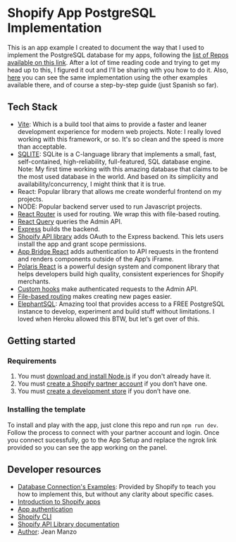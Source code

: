 # Shopify App PostgreSQL Implementation

This is an app example I created to document the way that I used to implement the PostgreSQL database for my apps, following the [list of Repos available on this link](https://github.com/Shopify/shopify-api-node/tree/main/src/auth/session/storage). After a lot of time reading code and trying to get my head up to this, I figured it out and I'll be sharing with you how to do it. Also, [here](https://jdevm.com) you can see the same implementation using the other examples available there, and of course a step-by-step guide (just Spanish so far).

## Tech Stack
- [Vite](https://vitejs.dev/): Which is a build tool that aims to provide a faster and leaner development experience for modern web projects. Note: I really loved working with this framework, or so. It's so clean and the speed is more than acceptable.
- [SQLITE](https://www.sqlite.org/index.html): SQLite is a C-language library that implements a small, fast, self-contained, high-reliability, full-featured, SQL database engine. Note: My first time working with this amazing database that claims to be the most used database in the world. And based on its simplicity and availability/concurrency, I might think that it is true.
- React: Popular library that allows me create wonderful frontend on my projects.
- NODE: Popular backend server used to run Javascript projects.
- [React Router](https://reactrouter.com/) is used for routing. We wrap this with file-based routing.
- [React Query](https://react-query.tanstack.com/) queries the Admin API.
- [Express](https://expressjs.com/) builds the backend.
- [Shopify API library](https://github.com/Shopify/shopify-node-api) adds OAuth to the Express backend. This lets users install the app and grant scope permissions.
- [App Bridge React](https://shopify.dev/apps/tools/app-bridge/getting-started/using-react) adds authentication to API requests in the frontend and renders components outside of the App’s iFrame.
- [Polaris React](https://polaris.shopify.com/) is a powerful design system and component library that helps developers build high quality, consistent experiences for Shopify merchants.
- [Custom hooks](https://github.com/Shopify/shopify-frontend-template-react/tree/main/hooks) make authenticated requests to the Admin API.
- [File-based routing](https://github.com/Shopify/shopify-frontend-template-react/blob/main/Routes.jsx) makes creating new pages easier.
- [ElephantSQL](https://www.elephantsql.com/): Amazing tool that provides access to a FREE PostgreSQL instance to develop, experiment and build stuff without limitations. I loved when Heroku allowed this BTW, but let's get over of this.

## Getting started

### Requirements

1. You must [download and install Node.js](https://nodejs.org/en/download/) if you don't already have it.
1. You must [create a Shopify partner account](https://partners.shopify.com/signup) if you don’t have one.
1. You must [create a development store](https://help.shopify.com/en/partners/dashboard/development-stores#create-a-development-store) if you don’t have one.

### Installing the template

To install and play with the app, just clone this repo and run `npm run dev`. Follow the process to connect with your partner account and login. Once you connect sucessfully, go to the App Setup and replace the ngrok link provided so you can see the app working on the panel.

## Developer resources

- [Database Connection's Examples](https://github.com/Shopify/shopify-api-node/tree/main/src/auth/session/storage): Provided by Shopify to teach you how to implement this, but without any clarity about specific cases.
- [Introduction to Shopify apps](https://shopify.dev/apps/getting-started)
- [App authentication](https://shopify.dev/apps/auth)
- [Shopify CLI](https://shopify.dev/apps/tools/cli)
- [Shopify API Library documentation](https://github.com/Shopify/shopify-api-node/tree/main/docs)
- [Author](https://jdevm.com): Jean Manzo
